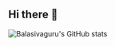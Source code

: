 ## Hi there 👋

<!--
**Balasivaguru/Balasivaguru** is a ✨ _special_ ✨ repository because its `README.md` (this file) appears on your GitHub profile.

Here are some ideas to get you started:

- 🔭 I’m currently working on ...
- 🌱 I’m currently learning ...
- 👯 I’m looking to collaborate on ...
- 🤔 I’m looking for help with ...
- 💬 Ask me about ...
- 📫 How to reach me: ...
- 😄 Pronouns: ...
- ⚡ Fun fact: ...
-->


![Balasivaguru's GitHub stats](https://github-readme-stats.vercel.app/api?username=Balasivaguru\&rank_icon=github\&hide=stars,commits\&show_icons=true)

